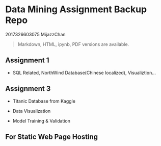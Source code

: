 # Data Mining Assignment Backup Repo

2017326603075   MijazzChan

> Markdown, HTML, ipynb, PDF versions are available.

## Assignment 1

+ SQL Related, NorthWind Database(Chinese localized), Visualiztion...

## Assignment 3

+ Titanic Database from Kaggle

  [Kaggle Titanic]: https://www.kaggle.com/c/titanic

+ Data Visualization 

+ Model Training & Validation

## For Static Web Page Hosting

